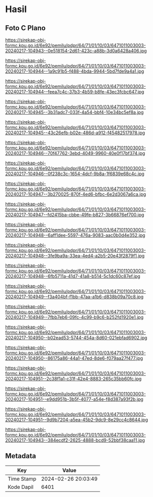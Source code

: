 # Hasil

## Foto C Plano

https://sirekap-obj-formc.kpu.go.id/6e92/pemilu/pdpr/64/71/01/10/03/6471011003003-20240217-104943--0e518154-2d61-423c-a88b-3d0a6428a406.jpg

https://sirekap-obj-formc.kpu.go.id/6e92/pemilu/pdpr/64/71/01/10/03/6471011003003-20240217-104944--1a9c91b5-f488-4bda-9944-5bd7fde9a4a1.jpg

https://sirekap-obj-formc.kpu.go.id/6e92/pemilu/pdpr/64/71/01/10/03/6471011003003-20240217-104944--feea7c4c-37b3-4b59-b8fe-43ec3fcbc647.jpg

https://sirekap-obj-formc.kpu.go.id/6e92/pemilu/pdpr/64/71/01/10/03/6471011003003-20240217-104945--3b31adc7-033f-4a54-bbf4-10e34bc5ef8a.jpg

https://sirekap-obj-formc.kpu.go.id/6e92/pemilu/pdpr/64/71/01/10/03/6471011003003-20240217-104945--43c26efb-b02e-486d-a912-f45482517978.jpg

https://sirekap-obj-formc.kpu.go.id/6e92/pemilu/pdpr/64/71/01/10/03/6471011003003-20240217-104946--70f47762-3ebd-4049-9960-40e0f17bf374.jpg

https://sirekap-obj-formc.kpu.go.id/6e92/pemilu/pdpr/64/71/01/10/03/6471011003003-20240217-104946--0f238c3c-1654-4dcf-9b8a-1f6839e68c4c.jpg

https://sirekap-obj-formc.kpu.go.id/6e92/pemilu/pdpr/64/71/01/10/03/6471011003003-20240217-104947--3b270025-870f-4ed6-bfbc-6e2d3067a6ca.jpg

https://sirekap-obj-formc.kpu.go.id/6e92/pemilu/pdpr/64/71/01/10/03/6471011003003-20240217-104947--fd2415ba-cbbe-49fe-b827-3b66876ef700.jpg

https://sirekap-obj-formc.kpu.go.id/6e92/pemilu/pdpr/64/71/01/10/03/6471011003003-20240217-104948--6aff1dee-5597-476a-9083-aac0b0d4e352.jpg

https://sirekap-obj-formc.kpu.go.id/6e92/pemilu/pdpr/64/71/01/10/03/6471011003003-20240217-104948--3fe9ba9a-33ea-4ed4-a2b5-20e43f2879f1.jpg

https://sirekap-obj-formc.kpu.go.id/6e92/pemilu/pdpr/64/71/01/10/03/6471011003003-20240217-104948--6fb5711a-41d7-41a8-b514-5c1dc60c87ef.jpg

https://sirekap-obj-formc.kpu.go.id/6e92/pemilu/pdpr/64/71/01/10/03/6471011003003-20240217-104949--f3a404bf-f1bb-47aa-a1b6-d838b09a70c8.jpg

https://sirekap-obj-formc.kpu.go.id/6e92/pemilu/pdpr/64/71/01/10/03/6471011003003-20240217-104949--7fbb7eb6-09fc-4c99-b9c6-b252fd1920e1.jpg

https://sirekap-obj-formc.kpu.go.id/6e92/pemilu/pdpr/64/71/01/10/03/6471011003003-20240217-104950--b02ead53-5744-454a-8d60-021ebfad6902.jpg

https://sirekap-obj-formc.kpu.go.id/6e92/pemilu/pdpr/64/71/01/10/03/6471011003003-20240217-104950--86175a86-44a1-47ed-8de6-f079aa27f477.jpg

https://sirekap-obj-formc.kpu.go.id/6e92/pemilu/pdpr/64/71/01/10/03/6471011003003-20240217-104951--2c38f1a1-c31f-42e4-8883-265c35bb60fc.jpg

https://sirekap-obj-formc.kpu.go.id/6e92/pemilu/pdpr/64/71/01/10/03/6471011003003-20240217-104951--e9dd951b-3b5f-4077-a54e-f8d387a93f2b.jpg

https://sirekap-obj-formc.kpu.go.id/6e92/pemilu/pdpr/64/71/01/10/03/6471011003003-20240217-104951--9d9b7204-a5ea-45b2-9dc9-8e29cc4c8644.jpg

https://sirekap-obj-formc.kpu.go.id/6e92/pemilu/pdpr/64/71/01/10/03/6471011003003-20240217-104943--384ecdf2-2625-4888-bcd9-52bbf38caa11.jpg


## Metadata

| Key        | Value               |
| ---------- | ------------------- |
| Time Stamp | 2024-02-26 20:03:49 |
| Kode Dapil | 6401                |



